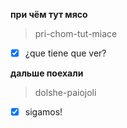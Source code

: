 **при чём тут мясо**
> pri-chom-tut-miace
- [x] ¿que tiene que ver?

**дальше поехали**
> dolshe-paiojoli
- [x] sigamos!













